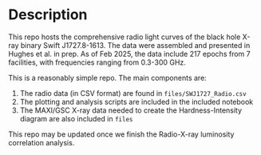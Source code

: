 # Description

This repo hosts the comprehensive radio light curves of the black hole X-ray binary Swift J1727.8-1613. The data were assembled and presented in Hughes et al. in prep. As of Feb 2025, the data include 217 epochs from 7 facilities, with frequencies ranging from 0.3-300 GHz. 

This is a reasonably simple repo. The main components are: 

1. The radio data (in CSV format) are found in `files/SWJ1727_Radio.csv`
2. The plotting and analysis scripts are included in the included notebook
3. The MAXI/GSC X-ray data needed to create the Hardness-Intensity diagram are also included in `files`


This repo may be updated once we finish the Radio-X-ray luminosity correlation analysis. 
